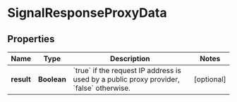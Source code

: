 

# SignalResponseProxyData


## Properties

| Name | Type | Description | Notes |
|------------ | ------------- | ------------- | -------------|
|**result** | **Boolean** | &#x60;true&#x60; if the request IP address is used by a public proxy provider, &#x60;false&#x60; otherwise.  |  [optional] |



